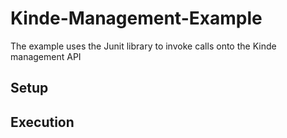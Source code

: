 # Kinde-Management-Example
The example uses the Junit library to invoke calls onto the Kinde management API

## Setup


## Execution